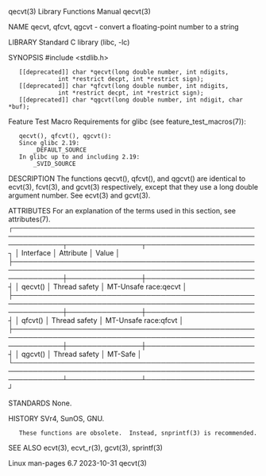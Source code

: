qecvt(3)							   Library Functions Manual							      qecvt(3)

NAME
       qecvt, qfcvt, qgcvt - convert a floating-point number to a string

LIBRARY
       Standard C library (libc, -lc)

SYNOPSIS
       #include <stdlib.h>

       [[deprecated]] char *qecvt(long double number, int ndigits,
				  int *restrict decpt, int *restrict sign);
       [[deprecated]] char *qfcvt(long double number, int ndigits,
				  int *restrict decpt, int *restrict sign);
       [[deprecated]] char *qgcvt(long double number, int ndigit, char *buf);

   Feature Test Macro Requirements for glibc (see feature_test_macros(7)):

       qecvt(), qfcvt(), qgcvt():
	   Since glibc 2.19:
	       _DEFAULT_SOURCE
	   In glibc up to and including 2.19:
	       _SVID_SOURCE

DESCRIPTION
       The  functions  qecvt(),	 qfcvt(), and qgcvt() are identical to ecvt(3), fcvt(3), and gcvt(3) respectively, except that they use a long double argument
       number.	See ecvt(3) and gcvt(3).

ATTRIBUTES
       For an explanation of the terms used in this section, see attributes(7).
       ┌──────────────────────────────────────────────────────────────────────────────────────────────────────────────┬───────────────┬──────────────────────┐
       │ Interface												      │ Attribute     │ Value		     │
       ├──────────────────────────────────────────────────────────────────────────────────────────────────────────────┼───────────────┼──────────────────────┤
       │ qecvt()												      │ Thread safety │ MT-Unsafe race:qecvt │
       ├──────────────────────────────────────────────────────────────────────────────────────────────────────────────┼───────────────┼──────────────────────┤
       │ qfcvt()												      │ Thread safety │ MT-Unsafe race:qfcvt │
       ├──────────────────────────────────────────────────────────────────────────────────────────────────────────────┼───────────────┼──────────────────────┤
       │ qgcvt()												      │ Thread safety │ MT-Safe		     │
       └──────────────────────────────────────────────────────────────────────────────────────────────────────────────┴───────────────┴──────────────────────┘

STANDARDS
       None.

HISTORY
       SVr4, SunOS, GNU.

       These functions are obsolete.  Instead, snprintf(3) is recommended.

SEE ALSO
       ecvt(3), ecvt_r(3), gcvt(3), sprintf(3)

Linux man-pages 6.7							  2023-10-31								      qecvt(3)
